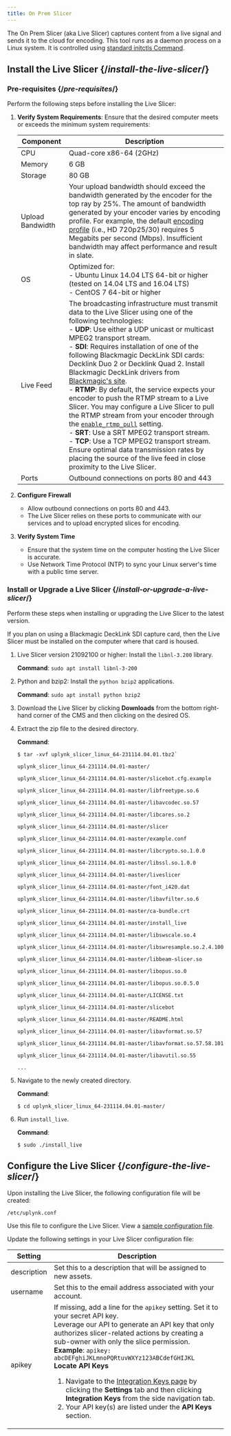 ```yaml
---
title: On Prem Slicer
---
```


The On Prem Slicer (aka Live Slicer) captures content from a live signal and sends it to the cloud for encoding. This tool runs as a daemon process on a Linux system. It is controlled using [standard initctls Command](#administration).

## Install the Live Slicer  {/*install-the-live-slicer*/}

### Pre-requisites  {/*pre-requisites*/}

Perform the following steps before installing the Live Slicer:

1. **Verify System Requirements**: Ensure that the desired computer meets or exceeds the minimum system requirements:


    | Component | Description|
    |----------|-----|
    | CPU   | Quad-core x86-64 (2GHz)|
    | Memory| 6 GB |
    | Storage| 80 GB|
    | Upload Bandwidth| Your upload bandwidth should exceed the bandwidth generated by the encoder for the top ray by 25\%. The amount of bandwidth generated by your encoder varies by encoding profile. For example, the default [encoding profile](/uplynk/acquire/encoding_profiles) (i.e., HD 720p25\/30) requires 5 Megabits per second (Mbps). <Warning>Insufficient bandwidth may affect performance and result in slate.</Warning> |
    | OS    | Optimized for: <br /> - Ubuntu Linux 14.04 LTS 64-bit or higher (tested on 14.04 LTS and 16.04 LTS) <br /> - CentOS 7 64-bit or higher |
    | Live Feed | The broadcasting infrastructure must transmit data to the Live Slicer using one of the following technologies: <br /> - **UDP**: Use either a UDP unicast or multicast MPEG2 transport stream. <br /> - **SDI**: Requires installation of one of the following Blackmagic DeckLink SDI cards: Decklink Duo 2 or Decklink Quad 2. Install Blackmagic DeckLink drivers from [Blackmagic's site](https://www.blackmagicdesign.com/support). <br /> - **RTMP**: By default, the service expects your encoder to push the RTMP stream to a Live Slicer. You may configure a Live Slicer to pull the RTMP stream from your encoder through the [`enable_rtmp_pull`](#configuration-file-settings) setting. <br /> - **SRT**: Use a SRT MPEG2 transport stream. <br /> - **TCP**: Use a TCP MPEG2 transport stream. Ensure optimal data transmission rates by placing the source of the live feed in close proximity to the Live Slicer. |
    | Ports | Outbound connections on ports 80 and 443    |


2. **Configure Firewall**
   - Allow outbound connections on ports 80 and 443.
   - The Live Slicer relies on these ports to communicate with our services and to upload encrypted slices for encoding.

3. **Verify System Time**
   - Ensure that the system time on the computer hosting the Live Slicer is accurate.
   - Use Network Time Protocol (NTP) to sync your Linux server's time with a public time server.


### Install or Upgrade a Live Slicer  {/*install-or-upgrade-a-live-slicer*/}

Perform these steps when installing or upgrading the Live Slicer to the latest version.

<Tip>If you plan on using a Blackmagic DeckLink SDI capture card, then the Live Slicer must be installed on the computer where that card is housed.</Tip>

1. Live Slicer version 21092100 or higher: Install the `libnl-3.200` library.

    **Command**: `sudo apt install libnl-3-200`

2. Python and bzip2: Install the `python bzip2` applications.

    **Command**: `sudo apt install python bzip2`

3. Download the Live Slicer by clicking **Downloads** from the bottom right-hand corner of the CMS and then clicking on the desired OS.

4. Extract the zip file to the desired directory.

    **Command**:

    ```
    $ tar -xvf uplynk_slicer_linux_64-231114.04.01.tbz2`
    ```

    ```
    uplynk_slicer_linux_64-231114.04.01-master/

    uplynk_slicer_linux_64-231114.04.01-master/slicebot.cfg.example

    uplynk_slicer_linux_64-231114.04.01-master/libfreetype.so.6

    uplynk_slicer_linux_64-231114.04.01-master/libavcodec.so.57

    uplynk_slicer_linux_64-231114.04.01-master/libcares.so.2

    uplynk_slicer_linux_64-231114.04.01-master/slicer

    uplynk_slicer_linux_64-231114.04.01-master/example.conf

    uplynk_slicer_linux_64-231114.04.01-master/libcrypto.so.1.0.0

    uplynk_slicer_linux_64-231114.04.01-master/libssl.so.1.0.0

    uplynk_slicer_linux_64-231114.04.01-master/liveslicer

    uplynk_slicer_linux_64-231114.04.01-master/font_i420.dat

    uplynk_slicer_linux_64-231114.04.01-master/libavfilter.so.6

    uplynk_slicer_linux_64-231114.04.01-master/ca-bundle.crt

    uplynk_slicer_linux_64-231114.04.01-master/install_live

    uplynk_slicer_linux_64-231114.04.01-master/libswscale.so.4

    uplynk_slicer_linux_64-231114.04.01-master/libswresample.so.2.4.100

    uplynk_slicer_linux_64-231114.04.01-master/libbeam-slicer.so

    uplynk_slicer_linux_64-231114.04.01-master/libopus.so.0

    uplynk_slicer_linux_64-231114.04.01-master/libopus.so.0.5.0

    uplynk_slicer_linux_64-231114.04.01-master/LICENSE.txt

    uplynk_slicer_linux_64-231114.04.01-master/slicebot

    uplynk_slicer_linux_64-231114.04.01-master/README.html

    uplynk_slicer_linux_64-231114.04.01-master/libavformat.so.57

    uplynk_slicer_linux_64-231114.04.01-master/libavformat.so.57.58.101

    uplynk_slicer_linux_64-231114.04.01-master/libavutil.so.55

	...
    ```
5. Navigate to the newly created directory.

    **Command**:

    ```
    $ cd uplynk_slicer_linux_64-231114.04.01-master/
    ```

6. Run `install_live`.

    **Command**:

    ```
    $ sudo ./install_live
    ```

<!-- ^^ publishes with 4,5,6 removed. doesn't publish with 4,5,6 removed and configure live slicer -->

## Configure the Live Slicer  {/*configure-the-live-slicer*/}

Upon installing the Live Slicer, the following configuration file will be created:

```
/etc/uplynk.conf
```

Use this file to configure the Live Slicer. View a [sample configuration file](https://docs.edgecast.com/video/Content/Resources/Supplemental/LiveSlicerConf).

Update the following settings in your Live Slicer configuration file:

| Setting | Description    |
|-------------|--------|
| description | Set this to a description that will be assigned to new assets.    |
| username    | Set this to the email address associated with your account.|
| apikey| If missing, add a line for the `apikey` setting. Set it to your secret API key. <br /> Leverage our API to generate an API key that only authorizes slicer-related actions by creating a sub-owner with only the slice permission. <br /> **Example**: `apikey: abcDEFghiJKLmnoPQRtuvWXYz123ABCdefGHIJKL`<br > **Locate API Keys**<ol><li>Navigate to the [Integration Keys page](#https://cms.uplynk.com/static/cms2/index.html#/settings/integration-keys) by clicking the **Settings** tab and then clicking **Integration Keys** from the side navigation tab.</li><li>Your API key(s) are listed under the **API Keys** section.</li></ol>|
